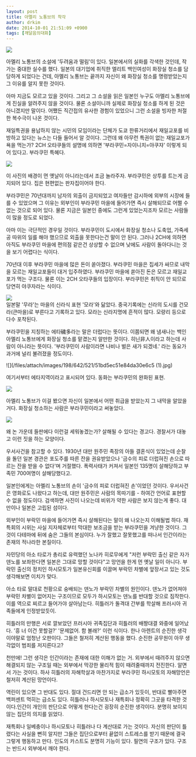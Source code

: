```yaml
---
layout: post
title: 아멜리 노통브의 착각
author: drkim
date: 2014-10-01 21:51:09 +0900
tags: [깨달음의대화]
---
```


![](/files/attach/images/198/642/521/x9788932904375.jpg) 

  


아멜리 노통브의 소설에 '두려움과 떨림'이 있다. 일본에서의 실화를 각색한 것인데, 작가는 중대한 실수를 했다. 일본의 대기업에 취직한 엘리트 백인여성이 화장실 청소를 담당하게 되었다는 건데, 아멜리 노통브는 끝까지 자신이 왜 화장실 청소를 명령받았는지 그 이유를 알지 못한 것이다. 

  


아마 지금도 모르고 있을 것이다. 그리고 그 소설을 읽은 일본인 누구도 아멜리 노통브에게 진실을 알려주지 않을 것이다. 물론 소설이니까 실제로 화장실 청소를 하게 된 것은 아니겠지만 말이다. 어쨌든 직간접의 유사한 경험이 있었으니 그런 소설을 빙자한 처절한 복수극이 나온 것이다. 

  


재일특권을 용납하지 않는 시민의 모임이라는 단체가 도쿄 한류거리에서 재일교포를 비방하고 있다는 뉴스는 다들 들어서 알 것이다. 그런데 왜 아무런 특권이 없는 재일교포가 욕을 먹는가? 2CH 오타쿠들의 설명에 의하면 '부라쿠민=자이니치=야쿠쟈' 이렇게 되어 있다고. 부라쿠민 특혜다. 

  



![](/files/attach/images/198/642/521/a15b9e82976042b046b8d27660ec7ec6.jpg)   


이 사진의 배경이 먼 옛날이 아니라는데서 조금 놀라주자. 부라쿠민은 상투를 트는게 금지되어 있다. 집은 현편없는 판자집이어야 한다.

  


부라쿠민은 70년대까지 남자의 외출이 금지되었고 여자들만 감시하에 외부의 시장에 들를 수 있었으며 그 이유는 외부인이 부라쿠민 마을에 들어가면 즉시 살해되므로 어쩔 수 없는 것으로 되어 있다. 물론 지금은 일본인 중에도 그런게 있었는지조차 모르는 사람들이 많을 정도로 되었다. 

  


아마 이는 극단적인 경우일 것이다. 부라쿠민이 도시에서 화장실 청소나 도축업, 가죽세공 따위의 일를 해야 했으므로 외출을 못한다는건 말이 안 된다. 그러나 2CH에 의하면 아직도 부라쿠민 마을에 편의점 같은건 상상할 수 없으며 낮에도 사람이 돌아다니는 것을 보기 어렵다는 식이다. 

  


70년대 이후 부라쿠민 마을에 많은 돈이 쏟아졌다. 부라쿠민 마을은 집세가 싸므로 내막을 모르는 재일교포들이 대거 입주하였다. 부라쿠민 마을에 쏟아진 돈은 모르고 재일교포가 먹는 구조다. 물론 이는 2CH 오타쿠들의 입장이다. 부라쿠민은 취직이 안 되므로 당연히 야쿠자라는 식이다. 

  




![](/files/attach/images/198/642/521/021.jpg)   
 일본말 '무라'는 마을의 신라식 표현 '모라'와 닮았다. 중국기록에는 신라의 도시를 건모라(큰마을)로 부른다고 기록하고 있다. 모라는 신라지명에 흔적이 많다. 모량리 등으로 다수 포착된다.

  
  


부라쿠민을 지칭하는 에타穢多라는 말은 더럽다는 뜻이다. 이쯤되면 왜 냄새나는 백인 아멜리 노통브에게 화장실 청소를 맡겼는지 알만한 것이다. 히닌非人이라고 하는데 사람이 아니라는 뜻이다. '부라쿠민이 사람이라면 나비나 벌은 새가 되겠네.' 라는 동요가 과거에 널리 불려졌을 정도이다. 

  



![](/files/attach/images/198/642/521/51bd5ec51e84da30e6c5 (1).jpg)   


  


여기서부터 에타지역이라고 표시되어 있다. 동화는 부라쿠민의 완화된 표현.

  



![](/files/attach/images/198/642/521/51bd5f26263cda30e6c5.jpg)   


  


아멜리 노통브가 이걸 봤으면 자신이 일본에서 어떤 취급을 받았는지 그 내막을 알았을 거다. 화장실 청소하는 사람은 부라쿠민이라고 써놓았다.

  



![](/files/attach/images/198/642/521/image023.jpg)   


  


왜 논 가운데 들판에다 이런걸 세워놓겠는가? 살해될 수 있다는 경고다. 경찰서가 대놓고 이런 짓을 하는 모양이다.

  


우서사건을 참고할 수 있다. 1930년 대만 원주민 족장의 아들 결혼식이 있었는데 순찰을 돌던 일본 경관은 포도주를 따른 잔을 권유받았으나 '금수의 피로 더럽혀진 손으로 따르는 잔을 받을 수 없다'며 거절했다. 폭력사태가 커져서 일본인 135명이 살해당하고 부족민 700여명이 살해당했다고. 

  


일본인에게는 아멜리 노통브의 손이 '금수의 피로 더럽혀진 손'이었던 것이다. 우서사건은 영화로도 나왔다고 하는데, 대만 원주민은 사람의 목따기를 - 하여간 언어로 표현할 수 없을 정도이다. 검색하면 사진이 나오는데 비위가 약한 사람은 보지 않는게 좋다. 대만이나 일본은 고립된 섬이다. 

  


외부인이 부락민 마을에 들어가면 즉시 살해된다는 말이 왜 나오는지 이해될법 하다. 재특회의 시위는 사실 지자체로부터 막대한 보조금을 받는 부라쿠민을 겨냥한 것이다. 그것이 다테마에 뒤에 숨은 그들의 본심이다. 누가 잘했고 잘못했고를 떠나서 인간이라는 존재의 적나라한 본질이다. 

  


자민당의 아소 타로가 총리로 유력했던 노나카 히로무에게 "저런 부락민 출신 같은 자가 덴노를 보좌한다면 일본은 그대로 망할 것이다"고 망언을 한게 먼 옛날 일이 아니다. 부락민 출신의 정치인 하시모토가 일본유신회를 이끌며 부락민 차별에 앞장서고 있는 것도 생각해보면 이치가 맞다. 

  


아소 타로 말대로 천황으로 숭배되는 덴노가 부락민 차별의 원인이다. 덴노가 없어져야 부락민 차별이 없어지는 구조이므로 모두가 하시모토는 덴노를 반대할 것으로 짐작한다. 이를 역으로 찌르고 들어가야 살아남는다. 히틀러가 돌격대 간부를 학살해 프러시아 귀족들에게 인정받았듯이. 

  


히틀러의 만행은 서로 깔보았던 프러시아 귀족집단과 히틀러의 배짱대결 와중에 일어났다. '흥 너 이건 못할걸?' '문제없어. 함 볼래?' 이런 식이다. 한나 아렌트의 순진한 생각이야말로 엄청난 오판이다. 그들은 철저히 계산된 행동을 했다. 순진한 공무원이 아무 생각없이 범죄를 저지른다고? 

  


천만에! 그런 생각은 인간이라는 존재에 대한 이해가 없는 거. 외부에서 때려주지 않으면 해결되지 않는 구조일 때는 외부에서 막강한 물리적 힘이 때려줄때까지 전진한다. 알면서 가는 것이다. 하사 히틀러의 자해학살과 마찬가지로 부라쿠민 하시모토의 자해망언은 철저히 계산된 망언이다.

  


역린이 있으면 그 반대도 있다. 절대 건드리면 안 되는 급소가 있듯이, 반대로 빨아주면 백퍼센트 먹히는 급소도 있다. 히틀러나 하시모토나 재특회나 정확히 그곳을 타격한 것이다.인간이 개인의 판단으로 어떻게 한다는건 굉장히 순진한 생각이다. 분명히 보이지 않는 집단의 의지를 읽었다.

  


재특회나 일베충이나 하시모토나 히틀러나 다 계산대로 가는 것이다. 자신의 판단이 틀렸다는 사실을 뻔히 알지만 그들은 집단으로부터 끝없이 스트레스를 받기 때문에 결국 그렇게 행동하고 만다. 인도의 카스트도 분명히 기능이 있다. 필연의 구조가 있다. 구조는 반드시 외부에서 깨야 한다.
